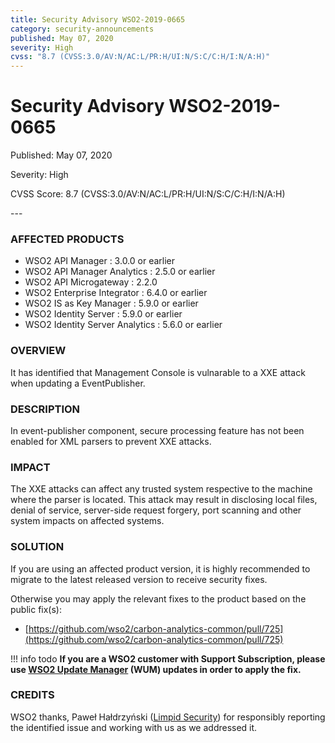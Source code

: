 ```yaml
---
title: Security Advisory WSO2-2019-0665
category: security-announcements
published: May 07, 2020
severity: High
cvss: "8.7 (CVSS:3.0/AV:N/AC:L/PR:H/UI:N/S:C/C:H/I:N/A:H)"
---
```


# Security Advisory WSO2-2019-0665

<p class="doc-info">Published: May 07, 2020</p>
<p class="doc-info">Severity: High</p>
<p class="doc-info">CVSS Score: 8.7 (CVSS:3.0/AV:N/AC:L/PR:H/UI:N/S:C/C:H/I:N/A:H)</p>
---

### AFFECTED PRODUCTS
* WSO2 API Manager : 3.0.0 or earlier
* WSO2 API Manager Analytics : 2.5.0 or earlier
* WSO2 API Microgateway : 2.2.0
* WSO2 Enterprise Integrator : 6.4.0 or earlier
* WSO2 IS as Key Manager : 5.9.0 or earlier
* WSO2 Identity Server : 5.9.0 or earlier
* WSO2 Identity Server Analytics : 5.6.0 or earlier


### OVERVIEW
It has identified that Management Console is vulnarable to a XXE attack when updating a EventPublisher.


### DESCRIPTION
In event-publisher component, secure processing feature has not been enabled for XML parsers to prevent XXE attacks.


### IMPACT
The XXE attacks can affect any trusted system respective to the machine where the parser is located. This attack may result in disclosing local files, denial of service, server-side request forgery, port scanning and other system impacts on affected systems.


### SOLUTION
If you are using an affected product version, it is highly recommended to migrate to the latest released version to receive security fixes.

Otherwise you may apply the relevant fixes to the product based on the public fix(s):

* [https://github.com/wso2/carbon-analytics-common/pull/725](https://github.com/wso2/carbon-analytics-common/pull/725)


!!! info todo
    **If you are a WSO2 customer with Support Subscription, please use [WSO2 Update Manager](https://wso2.com/updates/wum) (WUM) updates in order to apply the fix.**


### CREDITS
WSO2 thanks, Paweł Hałdrzyński ([Limpid Security](https://limpidsecurity.pl/)) for responsibly reporting the identified issue and working with us as we addressed it.
